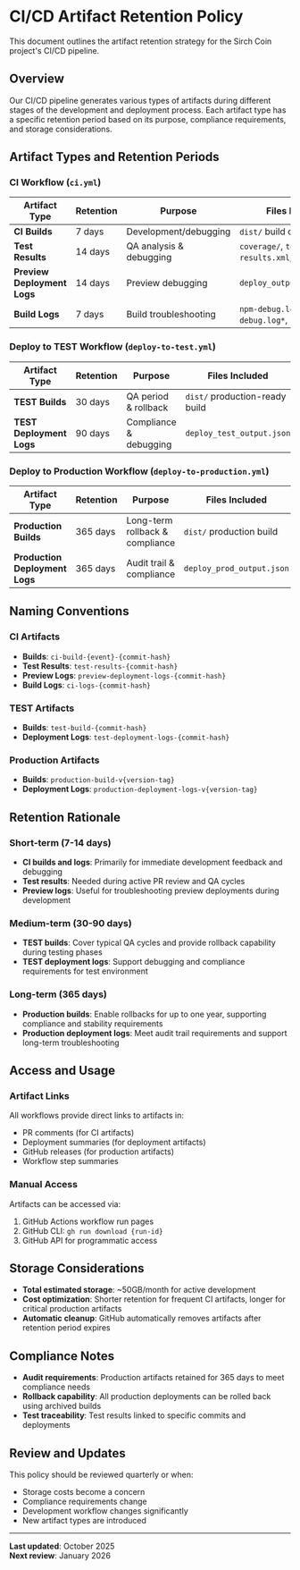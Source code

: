 # CI/CD Artifact Retention Policy

This document outlines the artifact retention strategy for the Sirch Coin project's CI/CD pipeline.

## Overview

Our CI/CD pipeline generates various types of artifacts during different stages of the development and deployment process. Each artifact type has a specific retention period based on its purpose, compliance requirements, and storage considerations.

## Artifact Types and Retention Periods

### CI Workflow (`ci.yml`)

| Artifact Type | Retention | Purpose | Files Included |
|---------------|-----------|---------|----------------|
| **CI Builds** | 7 days | Development/debugging | `dist/` build output |
| **Test Results** | 14 days | QA analysis & debugging | `coverage/`, `test-results.xml`, `junit.xml` |
| **Preview Deployment Logs** | 14 days | Preview debugging | `deploy_output_branch.json` |
| **Build Logs** | 7 days | Build troubleshooting | `npm-debug.log*`, `yarn-debug.log*`, `.npm/_logs/` |

### Deploy to TEST Workflow (`deploy-to-test.yml`)

| Artifact Type | Retention | Purpose | Files Included |
|---------------|-----------|---------|----------------|
| **TEST Builds** | 30 days | QA period & rollback | `dist/` production-ready build |
| **TEST Deployment Logs** | 90 days | Compliance & debugging | `deploy_test_output.json` |

### Deploy to Production Workflow (`deploy-to-production.yml`)

| Artifact Type | Retention | Purpose | Files Included |
|---------------|-----------|---------|----------------|
| **Production Builds** | 365 days | Long-term rollback & compliance | `dist/` production build |
| **Production Deployment Logs** | 365 days | Audit trail & compliance | `deploy_prod_output.json` |

## Naming Conventions

### CI Artifacts
- **Builds**: `ci-build-{event}-{commit-hash}`
- **Test Results**: `test-results-{commit-hash}`
- **Preview Logs**: `preview-deployment-logs-{commit-hash}`
- **Build Logs**: `ci-logs-{commit-hash}`

### TEST Artifacts
- **Builds**: `test-build-{commit-hash}`
- **Deployment Logs**: `test-deployment-logs-{commit-hash}`

### Production Artifacts
- **Builds**: `production-build-v{version-tag}`
- **Deployment Logs**: `production-deployment-logs-v{version-tag}`

## Retention Rationale

### Short-term (7-14 days)
- **CI builds and logs**: Primarily for immediate development feedback and debugging
- **Test results**: Needed during active PR review and QA cycles
- **Preview logs**: Useful for troubleshooting preview deployments during development

### Medium-term (30-90 days)
- **TEST builds**: Cover typical QA cycles and provide rollback capability during testing phases
- **TEST deployment logs**: Support debugging and compliance requirements for test environment

### Long-term (365 days)
- **Production builds**: Enable rollbacks for up to one year, supporting compliance and stability requirements
- **Production deployment logs**: Meet audit trail requirements and support long-term troubleshooting

## Access and Usage

### Artifact Links
All workflows provide direct links to artifacts in:
- PR comments (for CI artifacts)
- Deployment summaries (for deployment artifacts)
- GitHub releases (for production artifacts)
- Workflow step summaries

### Manual Access
Artifacts can be accessed via:
1. GitHub Actions workflow run pages
2. GitHub CLI: `gh run download {run-id}`
3. GitHub API for programmatic access

## Storage Considerations

- **Total estimated storage**: ~50GB/month for active development
- **Cost optimization**: Shorter retention for frequent CI artifacts, longer for critical production artifacts
- **Automatic cleanup**: GitHub automatically removes artifacts after retention period expires

## Compliance Notes

- **Audit requirements**: Production artifacts retained for 365 days to meet compliance needs
- **Rollback capability**: All production deployments can be rolled back using archived builds
- **Test traceability**: Test results linked to specific commits and deployments

## Review and Updates

This policy should be reviewed quarterly or when:
- Storage costs become a concern
- Compliance requirements change
- Development workflow changes significantly
- New artifact types are introduced

---

**Last updated**: October 2025  
**Next review**: January 2026